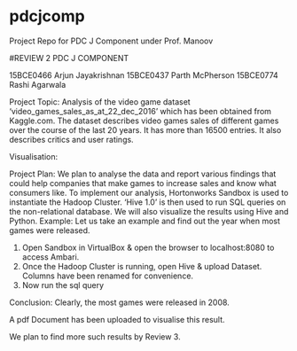 # pdcjcomp
Project Repo for PDC J Component under Prof. Manoov

#REVIEW 2
PDC J COMPONENT


15BCE0466	Arjun Jayakrishnan
15BCE0437	Parth McPherson
15BCE0774	Rashi Agarwala

Project Topic:
Analysis of the video game dataset ‘video_games_sales_as_at_22_dec_2016’ which has been obtained from Kaggle.com.
The dataset describes video games sales of different games over the course of the last 20 years. It has more than 16500 entries. 
It also describes critics and user ratings.

Visualisation:
 

Project Plan:
We plan to analyse the data and report various findings that could help companies that make games to increase sales and know what consumers like. 
To implement our analysis, Hortonworks Sandbox is used to instantiate the Hadoop Cluster. ‘Hive 1.0’ is then used to run SQL queries on the non-relational database.
We will also visualize the results using Hive and Python.
Example:
Let us take an example and find out the year when most games were released.
1.	Open Sandbox in VirtualBox & open the browser to localhost:8080 to access Ambari.
2.	Once the Hadoop Cluster is running, open Hive & upload Dataset. Columns have been renamed for convenience.
3.	Now run the sql query
 
Conclusion: Clearly, the most games were released in 2008.

A pdf Document has been uploaded to visualise this result.

We plan to find more such results by Review 3.


